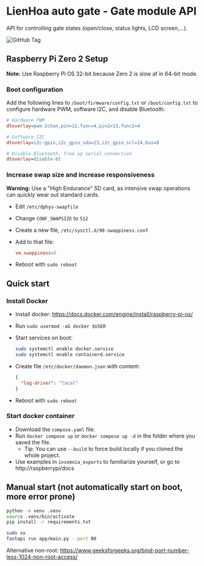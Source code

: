 # LienHoa auto gate - Gate module API

API for controlling gate states (open/close, status lights, LCD screen,...).

![GitHub Tag](https://img.shields.io/github/v/tag/VinhNgT/lienhoa-gate-raspi-api?style=flat-square)

## Raspberry Pi Zero 2 Setup

**Note:** Use Raspberry Pi OS 32-bit because Zero 2 is slow af in 64-bit mode.

### Boot configuration

Add the following lines to `/boot/firmware/config.txt` or `/boot/config.txt` to configure hardware PWM, software I2C, and disable Bluetooth:

```ini
# Hardware PWM
dtoverlay=pwm-2chan,pin=12,func=4,pin2=13,func2=4

# Software I2C
dtoverlay=i2c-gpio,i2c_gpio_sda=23,i2c_gpio_scl=24,bus=8

# Disable Bluetooth, free up serial connection
dtoverlay=disable-bt
```

### Increase swap size and increase responsiveness

**Warning:** Use a "High Endurance" SD card, as intensive swap operations can quickly wear out standard cards.

- Edit `/etc/dphys-swapfile`
- Change `CONF_SWAPSIZE` to `512`
- Create a new file, `/etc/sysctl.d/90-swappiness.conf`
- Add to that file:

  ```conf
  vm.swappiness=5
  ```

- Reboot with `sudo reboot`

## Quick start

### Install Docker

- Install docker: https://docs.docker.com/engine/install/raspberry-pi-os/
- Run `sudo usermod -aG docker $USER`
- Start services on boot:

  ```bash
  sudo systemctl enable docker.service
  sudo systemctl enable containerd.service
  ```

- Create file `/etc/docker/daemon.json` with content:

  ```json
  {
    "log-driver": "local"
  }
  ```

- Reboot with `sudo reboot`

### Start docker container

- Download the `compose.yaml` file.
- Run `docker compose up` or `docker compose up -d` in the folder where you saved the file.
  - Tip: You can use `--build` to force build locally if you cloned the whole project.
- Use examples in `insomnia_exports` to familiarize yourself, or go to http://raspberrypi/docs

## Manual start (not automatically start on boot, more error prone)

```bash
python -m venv .venv
source .venv/bin/activate
pip install -r requirements.txt

sudo su
fastapi run app/main.py --port 80
```

Alternative non-root: https://www.geeksforgeeks.org/bind-port-number-less-1024-non-root-access/
